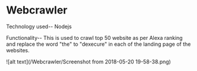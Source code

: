 # Webcrawler
Technology used--
Nodejs

Functionality--
This is used to crawl top 50 website as per Alexa ranking and replace the word "the" to "dexecure" in each of the landing page 
of the websites.


![alt text](/Webcrawler/Screenshot from 2018-05-20 19-58-38.png)
